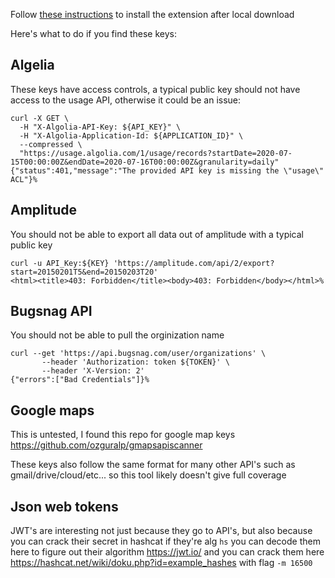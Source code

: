 Follow [these instructions](https://superuser.com/questions/247651/how-does-one-install-an-extension-for-chrome-browser-from-the-local-file-system) to install the extension after local download 

Here's what to do if you find these keys:

## Algelia
These keys have access controls, a typical public key should not have access to the usage API, otherwise it could be an issue:
```
curl -X GET \
  -H "X-Algolia-API-Key: ${API_KEY}" \
  -H "X-Algolia-Application-Id: ${APPLICATION_ID}" \
  --compressed \
  "https://usage.algolia.com/1/usage/records?startDate=2020-07-15T00:00:00Z&endDate=2020-07-16T00:00:00Z&granularity=daily"
{"status":401,"message":"The provided API key is missing the \"usage\" ACL"}%
```

## Amplitude
You should not be able to export all data out of amplitude with a typical public key
```
curl -u API_Key:${KEY} 'https://amplitude.com/api/2/export?start=20150201T5&end=20150203T20'
<html><title>403: Forbidden</title><body>403: Forbidden</body></html>%
```

## Bugsnag API
You should not be able to pull the orginization name
```
curl --get 'https://api.bugsnag.com/user/organizations' \
       --header 'Authorization: token ${TOKEN}' \
       --header 'X-Version: 2'
{"errors":["Bad Credentials"]}%
```

## Google maps
This is untested, I found this repo for google map keys https://github.com/ozguralp/gmapsapiscanner

These keys also follow the same format for many other API's such as gmail/drive/cloud/etc... so this tool likely doesn't give full coverage

## Json web tokens
JWT's are interesting not just because they go to API's, but also because you can crack their secret in hashcat if they're alg `hs`
you can decode them here to figure out their algorithm https://jwt.io/
and you can crack them here https://hashcat.net/wiki/doku.php?id=example_hashes with flag `-m 16500`
